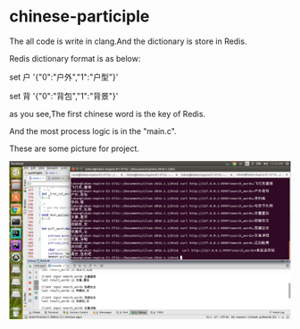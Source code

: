 # chinese-participle

The all code is write in clang.And the dictionary is store in Redis.

Redis dictionary format is as below:

set 户 '{"0":"户外","1":"户型"}'

set 背 '{"0":"背包","1":"背景"}'

as you see,The first chinese word is the key of Redis.

And the most process logic is in the "main.c".

These are some picture for project.

 ![image](https://github.com/lokenetwork/chinese-participle/blob/master/demo-pictures/chinese-participle.png)
